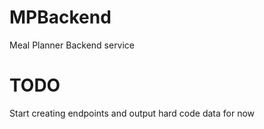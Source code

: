 # MPBackend
Meal Planner Backend service

# TODO
Start creating endpoints and output hard code data for now
